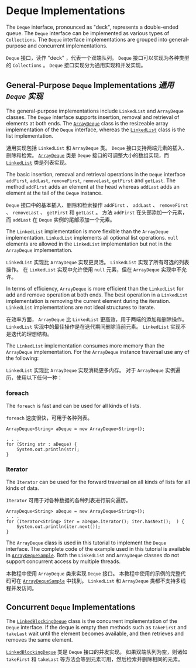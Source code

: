 # Deque Implementations


The `Deque` interface, pronounced as "deck", represents a double-ended queue. 
The `Deque` interface can be implemented as various types of `Collections`. 
The `Deque` interface implementations are grouped into general-purpose and concurrent implementations.


`Deque` 接口，读作 "deck" ，代表一个双端队列。
`Deque` 接口可以实现为各种类型的 `Collections` 。
`Deque` 接口实现分为通用实现和并发实现。


## General-Purpose `Deque` Implementations _通用 `Deque` 实现_


The general-purpose implementations include `LinkedList` and `ArrayDeque` classes. 
The `Deque` interface supports insertion, removal and retrieval of elements at both ends. 
The [`ArrayDeque`](https://docs.oracle.com/javase/8/docs/api/java/util/ArrayDeque.html) class is the resizeable array implementation of the `Deque` interface, whereas the [`LinkedList`](https://docs.oracle.com/javase/8/docs/api/java/util/LinkedList.html) class is the list implementation.


通用实现包括 `LinkedList` 和 `ArrayDeque` 类。
`Deque` 接口支持两端元素的插入、删除和检索。
[`ArrayDeque`](https://docs.oracle.com/javase/8/docs/api/java/util/ArrayDeque.html) 类是 `Deque` 接口的可调整大小的数组实现，而 [`LinkedList`](https://docs.oracle.com/javase/8/docs/api/java/util/LinkedList.html) 类是列表实现。


The basic insertion, removal and retrieval operations in the `Deque` interface `addFirst`, `addLast`, `removeFirst`, `removeLast`, `getFirst` and `getLast`. 
The method `addFirst` adds an element at the head whereas `addLast` adds an element at the tail of the `Deque` instance.


`Deque` 接口中的基本插入、删除和检索操作 `addFirst` 、 `addLast` 、 `removeFirst` 、 `removeLast` 、 `getFirst` 和 `getLast` 。
方法 `addFirst` 在头部添加一个元素，而 `addLast` 在 `Deque` 实例的尾部添加一个元素。


The `LinkedList` implementation is more flexible than the `ArrayDeque` implementation. 
`LinkedList` implements all optional list operations. 
`null` elements are allowed in the `LinkedList` implementation but not in the `ArrayDeque` implementation.


`LinkedList` 实现比 `ArrayDeque` 实现更灵活。
`LinkedList` 实现了所有可选的列表操作。
在 `LinkedList` 实现中允许使用 `null` 元素，但在 `ArrayDeque` 实现中不允许。


In terms of efficiency, `ArrayDeque` is more efficient than the `LinkedList` for add and remove operation at both ends. 
The best operation in a `LinkedList` implementation is removing the current element during the iteration. 
`LinkedList` implementations are not ideal structures to iterate.


在效率方面， `ArrayDeque` 比 `LinkedList` 更高效，用于两端的添加和删除操作。
`LinkedList` 实现中的最佳操作是在迭代期间删除当前元素。
`LinkedList` 实现不是迭代的理想结构。


The `LinkedList` implementation consumes more memory than the `ArrayDeque` implementation. 
For the `ArrayDeque` instance traversal use any of the following:


`LinkedList` 实现比 `ArrayDeque` 实现消耗更多内存。
对于 `ArrayDeque` 实例遍历，使用以下任何一种：


### foreach


The `foreach` is fast and can be used for all kinds of lists.


`foreach` 速度很快，可用于各种列表。


```text
ArrayDeque<String> aDeque = new ArrayDeque<String>();

. . .
for (String str : aDeque) {
    System.out.println(str);
}
```


### Iterator


The `Iterator` can be used for the forward traversal on all kinds of lists for all kinds of data.


`Iterator` 可用于对各种数据的各种列表进行前向遍历。


```text
ArrayDeque<String> aDeque = new ArrayDeque<String>();
. . .
for (Iterator<String> iter = aDeque.iterator(); iter.hasNext();  ) {
    System.out.println(iter.next());
}
```


The `ArrayDeque` class is used in this tutorial to implement the `Deque` interface. 
The complete code of the example used in this tutorial is available in [`ArrayDequeSample`](https://docs.oracle.com/javase/tutorial/collections/interfaces/examples/ArrayDequeSample.java). 
Both the `LinkedList` and `ArrayDeque` classes do not support concurrent access by multiple threads.


本教程中使用 `ArrayDeque` 类来实现 `Deque` 接口。
本教程中使用的示例的完整代码可在 [`ArrayDequeSample`](examples/ArrayDequeSample.java) 中找到。
`LinkedList` 和 `ArrayDeque` 类都不支持多线程并发访问。


## Concurrent `Deque` Implementations


The [`LinkedBlockingDeque`](https://docs.oracle.com/javase/8/docs/api/java/util/concurrent/LinkedBlockingDeque.html) class is the concurrent implementation of the `Deque` interface. 
If the deque is empty then methods such as `takeFirst` and `takeLast` wait until the element becomes available, and then retrieves and removes the same element. 


[`LinkedBlockingDeque`](https://docs.oracle.com/javase/8/docs/api/java/util/concurrent/LinkedBlockingDeque.html) 类是 `Deque` 接口的并发实现。
如果双端队列为空，则诸如 `takeFirst` 和 `takeLast` 等方法会等到元素可用，然后检索并删除相同的元素。
